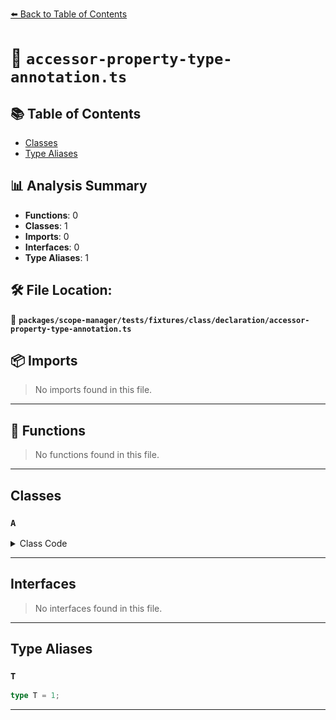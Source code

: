 [⬅️ Back to Table of Contents](../../../../../../index.md)

# 📄 `accessor-property-type-annotation.ts`

## 📚 Table of Contents

- [Classes](#classes)
- [Type Aliases](#type-aliases)

## 📊 Analysis Summary

- **Functions**: 0
- **Classes**: 1
- **Imports**: 0
- **Interfaces**: 0
- **Type Aliases**: 1

## 🛠️ File Location:
📂 **`packages/scope-manager/tests/fixtures/class/declaration/accessor-property-type-annotation.ts`**

## 📦 Imports

> No imports found in this file.


---

## 🔧 Functions

> No functions found in this file.


---

## Classes

### `A`

<details><summary>Class Code</summary>

```ts
class A {
  prop: T;
}
```
</details>


---

## Interfaces

> No interfaces found in this file.


---

## Type Aliases

### `T`

```ts
type T = 1;
```


---